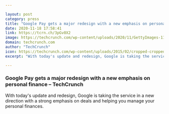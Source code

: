 ```yaml
---

layout: post
category: press
title: "Google Pay gets a major redesign with a new emphasis on personal finance"
date: 2020-11-18 17:58:41
link: https://tcrn.ch/3pGv0X2
image: https://techcrunch.com/wp-content/uploads/2020/11/GettyImages-1195539732.jpg?w=600
domain: techcrunch.com
author: "TechCrunch"
icon: https://techcrunch.com/wp-content/uploads/2015/02/cropped-cropped-favicon-gradient.png?w=180
excerpt: "With today's update and redesign, Google is taking the service in a new direction with a strong emphasis on deals and helping you manage your personal finances."

---
```


### Google Pay gets a major redesign with a new emphasis on personal finance – TechCrunch

With today's update and redesign, Google is taking the service in a new direction with a strong emphasis on deals and helping you manage your personal finances.